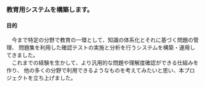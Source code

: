 ### 教育用システムを構築します。
#### 目的
　今まで特定の分野で教育の一環として、知識の体系化とそれに基づく問題の管理、
問題集を利用した確認テストの実施と分析を行うシステムを構築・運用してきました。  
　これまでの経験を生かして、より汎用的な問題や理解度確認ができる仕組みを作り、
他の多くの分野で利用できるようなものを考えてみたいと思い、本プロジェクトを立ち上げました。  
